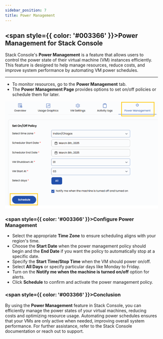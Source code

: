 ```yaml
---
sidebar_position: 7
title: Power Management
---
```


## <span style={{ color: '#003366' }}>Power Management for Stack Console</span>

Stack Console's **Power Management** is a feature that allows users to control the power state of their virtual machine (VM) instances efficiently. This feature is designed to help manage resources, reduce costs, and improve system performance by automating VM power schedules.

------

- To monitor resources, go to the **Power Management** tab.
- The **Power Management Page** provides options to set on/off policies or schedule them for later.

![Power Management Page](./images/vmset_open_neb_8.png)

### <span style={{ color: '#003366' }}>Configure Power Management</span>

- Select the appropriate **Time Zone** to ensure scheduling aligns with your region's time.
- Choose the **Start Date** when the power management policy should begin and the **End Date** if you want the policy to automatically stop at a specific date.
- Specify the **Start Time/Stop Time** when the VM should power on/off.
- Select **All Days** or specify particular days like Monday to Friday.
- Turn on the **Notify me when the machine is turned on/off** option for alerts.
- Click **Schedule** to confirm and activate the power management policy.

### <span style={{ color: '#003366' }}>Conclusion</span>

By using the **Power Management** feature in Stack Console, you can efficiently manage the power states of your virtual machines, reducing costs and optimizing resource usage. Automating power schedules ensures that your VMs are only active when needed, improving overall system performance. For further assistance, refer to the Stack Console documentation or reach out to support.
